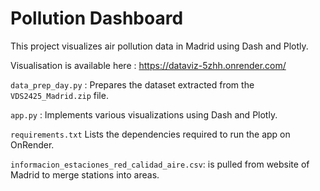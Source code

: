 # Pollution Dashboard

This project visualizes air pollution data in Madrid using Dash and Plotly.

Visualisation is available here : https://dataviz-5zhh.onrender.com/

`data_prep_day.py` : Prepares the dataset extracted from the `VDS2425_Madrid.zip` file.

`app.py` : Implements various visualizations using Dash and Plotly.

`requirements.txt` Lists the dependencies required to run the app on OnRender.

`informacion_estaciones_red_calidad_aire.csv`: is pulled from website of Madrid to merge stations into areas.